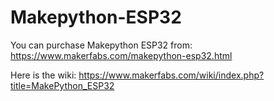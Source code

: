 # Makepython-ESP32

You can purchase Makepython ESP32 from: https://www.makerfabs.com/makepython-esp32.html

Here is the wiki: https://www.makerfabs.com/wiki/index.php?title=MakePython_ESP32
